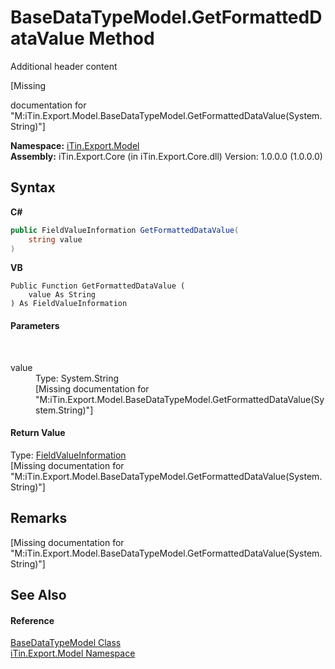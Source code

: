 # BaseDataTypeModel.GetFormattedDataValue Method 
Additional header content 

\[Missing <summary> documentation for "M:iTin.Export.Model.BaseDataTypeModel.GetFormattedDataValue(System.String)"\]

**Namespace:**&nbsp;<a href="ef57ffcc-e95e-b212-5a46-9aa6f5a3511f">iTin.Export.Model</a><br />**Assembly:**&nbsp;iTin.Export.Core (in iTin.Export.Core.dll) Version: 1.0.0.0 (1.0.0.0)

## Syntax

**C#**<br />
``` C#
public FieldValueInformation GetFormattedDataValue(
	string value
)
```

**VB**<br />
``` VB
Public Function GetFormattedDataValue ( 
	value As String
) As FieldValueInformation
```


#### Parameters
&nbsp;<dl><dt>value</dt><dd>Type: System.String<br />\[Missing <param name="value"/> documentation for "M:iTin.Export.Model.BaseDataTypeModel.GetFormattedDataValue(System.String)"\]</dd></dl>

#### Return Value
Type: <a href="7dc51c75-6975-e7a8-9eee-1a99a85073f3">FieldValueInformation</a><br />\[Missing <returns> documentation for "M:iTin.Export.Model.BaseDataTypeModel.GetFormattedDataValue(System.String)"\]

## Remarks
\[Missing <remarks> documentation for "M:iTin.Export.Model.BaseDataTypeModel.GetFormattedDataValue(System.String)"\]

## See Also


#### Reference
<a href="e5706c13-2625-47d7-a064-2a906557b68e">BaseDataTypeModel Class</a><br /><a href="ef57ffcc-e95e-b212-5a46-9aa6f5a3511f">iTin.Export.Model Namespace</a><br />